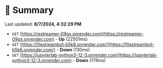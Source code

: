 # 📖 Summary
Last updated: **8/7/2024, 4:32:29 PM**

- `GET` [https://restreamer-09gx.onrender.com](https://restreamer-09gx.onrender.com) - **Up** (22501ms)
- `GET` [https://filestreambot-b5k6.onrender.com/](https://filestreambot-b5k6.onrender.com/) - **Down** (130ms)
- `GET` [https://jupyterlab-python3-12-3.onrender.com](https://jupyterlab-python3-12-3.onrender.com) - **Down** (178ms)
